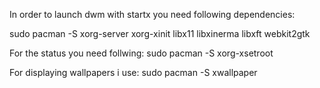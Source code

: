 In order to launch dwm with startx you need following dependencies:

sudo pacman -S xorg-server xorg-xinit libx11 libxinerma libxft webkit2gtk

For the status you need follwing:
sudo pacman -S xorg-xsetroot

For displaying wallpapers i use:
sudo pacman -S xwallpaper
